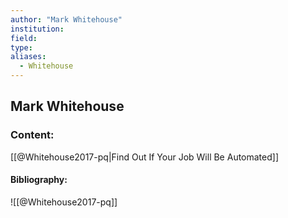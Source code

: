 ```yaml
---
author: "Mark Whitehouse"
institution:
field:
type:
aliases:
  - Whitehouse
---
```


## Mark Whitehouse

### Content:
[[@Whitehouse2017-pq|Find Out If Your Job Will Be Automated]]

#### Bibliography:

![[@Whitehouse2017-pq]]